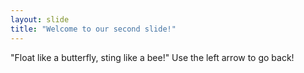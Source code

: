 ```yaml
---
layout: slide
title: "Welcome to our second slide!"
---
```

"Float like a butterfly, sting like a bee!"
Use the left arrow to go back!
